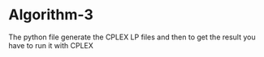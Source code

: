 # Algorithm-3

The python file generate the CPLEX LP files and then to get the result you have to run it with CPLEX
